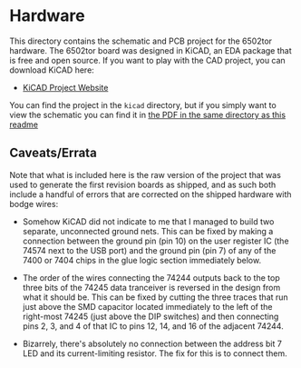 # Hardware

This directory contains the schematic and PCB project for the 6502tor hardware. The 6502tor board was designed in KiCAD, an EDA package that is free and open source. If you want to play with the CAD project, you can download KiCAD here:

 - [KiCAD Project Website](https://www.kicad.org/download/)

You can find the project in the `kicad` directory, but if you simply want to view the schematic you can find it in [the PDF in the same directory as this readme](6502tor_schematic.pdf)

## Caveats/Errata

Note that what is included here is the raw version of the project that was used to generate the first revision boards as shipped, and as such both include a handful of errors that are corrected on the shipped hardware with bodge wires:

 - Somehow KiCAD did not indicate to me that I managed to build two separate, unconnected ground nets. This can be fixed by making a connection between the ground pin (pin 10) on the user register IC (the 74574 next to the USB port) and the ground pin (pin 7) of any of the 7400 or 7404 chips in the glue logic section immediately below.

 - The order of the wires connecting the 74244 outputs back to the top three bits of the 74245 data tranceiver is reversed in the design from what it should be. This can be fixed by cutting the three traces that run just above the SMD capacitor located immediately to the left of the right-most 74245 (just above the DIP switches) and then connecting pins 2, 3, and 4 of that IC to pins 12, 14, and 16 of the adjacent 74244.

 - Bizarrely, there's absolutely no connection between the address bit 7 LED and its current-limiting resistor. The fix for this is to connect them.